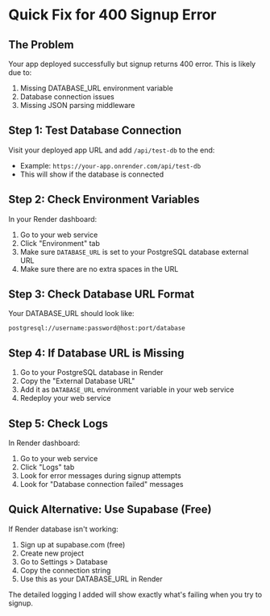# Quick Fix for 400 Signup Error

## The Problem
Your app deployed successfully but signup returns 400 error. This is likely due to:
1. Missing DATABASE_URL environment variable
2. Database connection issues
3. Missing JSON parsing middleware

## Step 1: Test Database Connection
Visit your deployed app URL and add `/api/test-db` to the end:
- Example: `https://your-app.onrender.com/api/test-db`
- This will show if the database is connected

## Step 2: Check Environment Variables
In your Render dashboard:
1. Go to your web service
2. Click "Environment" tab
3. Make sure `DATABASE_URL` is set to your PostgreSQL database external URL
4. Make sure there are no extra spaces in the URL

## Step 3: Check Database URL Format
Your DATABASE_URL should look like:
```
postgresql://username:password@host:port/database
```

## Step 4: If Database URL is Missing
1. Go to your PostgreSQL database in Render
2. Copy the "External Database URL" 
3. Add it as `DATABASE_URL` environment variable in your web service
4. Redeploy your web service

## Step 5: Check Logs
In Render dashboard:
1. Go to your web service
2. Click "Logs" tab
3. Look for error messages during signup attempts
4. Look for "Database connection failed" messages

## Quick Alternative: Use Supabase (Free)
If Render database isn't working:
1. Sign up at supabase.com (free)
2. Create new project
3. Go to Settings > Database
4. Copy the connection string
5. Use this as your DATABASE_URL in Render

The detailed logging I added will show exactly what's failing when you try to signup.